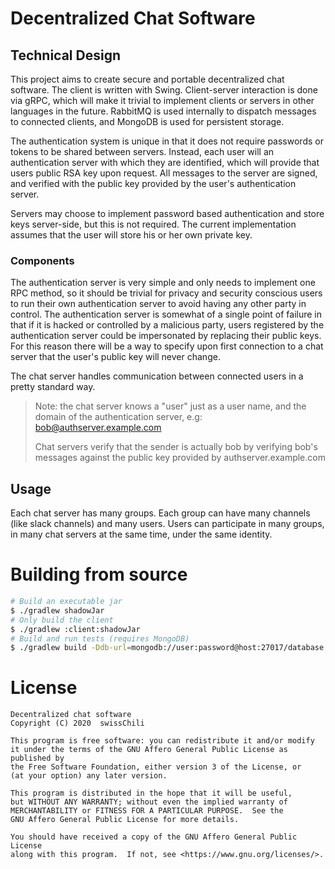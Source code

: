 # Decentralized Chat Software

## Technical Design

This project aims to create secure and portable decentralized chat software.
The client is written with Swing. Client-server interaction is done via
gRPC, which will make it trivial to implement clients or servers in other
languages in the future. RabbitMQ is used internally to dispatch messages to 
connected clients, and MongoDB is used for persistent storage.

The authentication system is unique in that it does not require passwords or
tokens to be shared between servers. Instead, each user will an authentication
server with which they are identified, which will provide that users public
RSA key upon request. All messages to the server are signed, and verified
with the public key provided by the user's authentication server.

Servers may choose to implement password based authentication and store keys
server-side, but this is not required. The current implementation assumes
that the user will store his or her own private key.

### Components

The authentication server is very simple and only needs to implement one RPC
method, so it should be trivial for privacy and security conscious users to
run their own authentication server to avoid having any other party in control.
The authentication server is somewhat of a single point of failure in that
if it is hacked or controlled by a malicious party, users registered by the
authentication server could be impersonated by replacing their public keys.
For this reason there will be a way to specify upon first connection to a chat
server that the user's public key will never change.

The chat server handles communication between connected users in a pretty
standard way.

> Note: the chat server knows a "user" just as a user name, and the domain of
> the authentication server, e.g: bob@authserver.example.com
>
> Chat servers verify that the sender is actually bob by verifying bob's
> messages against the public key provided by authserver.example.com

## Usage

Each chat server has many groups. Each group can have many channels (like
slack channels) and many users. Users can participate in many groups, in many
chat servers at the same time, under the same identity.

# Building from source

```sh
# Build an executable jar
$ ./gradlew shadowJar
# Only build the client
$ ./gradlew :client:shadowJar
# Build and run tests (requires MongoDB)
$ ./gradlew build -Ddb-url=mongodb://user:password@host:27017/database
```

# License

```
Decentralized chat software
Copyright (C) 2020  swissChili

This program is free software: you can redistribute it and/or modify
it under the terms of the GNU Affero General Public License as published by
the Free Software Foundation, either version 3 of the License, or
(at your option) any later version.

This program is distributed in the hope that it will be useful,
but WITHOUT ANY WARRANTY; without even the implied warranty of
MERCHANTABILITY or FITNESS FOR A PARTICULAR PURPOSE.  See the
GNU Affero General Public License for more details.

You should have received a copy of the GNU Affero General Public License
along with this program.  If not, see <https://www.gnu.org/licenses/>.
```
